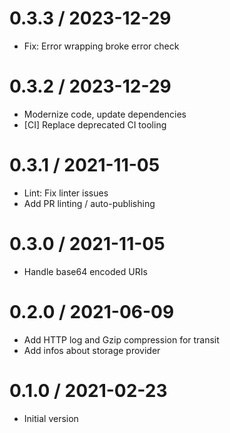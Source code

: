 # 0.3.3 / 2023-12-29

  * Fix: Error wrapping broke error check

# 0.3.2 / 2023-12-29

  * Modernize code, update dependencies
  * [CI] Replace deprecated CI tooling

# 0.3.1 / 2021-11-05

  * Lint: Fix linter issues
  * Add PR linting / auto-publishing

# 0.3.0 / 2021-11-05

  * Handle base64 encoded URIs

# 0.2.0 / 2021-06-09

  * Add HTTP log and Gzip compression for transit
  * Add infos about storage provider

# 0.1.0 / 2021-02-23

  * Initial version
